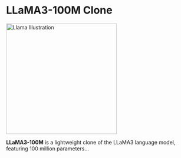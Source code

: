 # LLaMA3-100M Clone

<img src="lama3.webp" alt="Llama Illustration" width="300">

**LLaMA3-100M** is a lightweight clone of the LLaMA3 language model, featuring 100 million parameters...